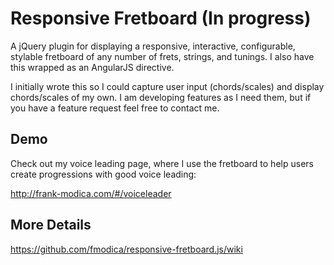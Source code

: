 # Responsive Fretboard (In progress)

A jQuery plugin for displaying a responsive, interactive, configurable, stylable fretboard of any number of frets, strings, and tunings. I also have this wrapped as an AngularJS directive.

I initially wrote this so I could capture user input (chords/scales) and display chords/scales of my own. I am developing features as I need them, but if you have a feature request feel free to contact me.



## Demo
Check out my voice leading page, where I use the fretboard to help users create progressions with good voice leading:


http://frank-modica.com/#/voiceleader

## More Details

https://github.com/fmodica/responsive-fretboard.js/wiki
